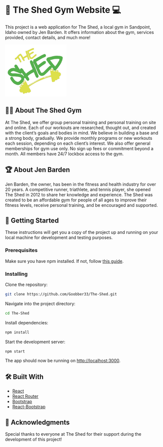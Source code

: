 # 💪 The Shed Gym Website 💻

This project is a web application for The Shed, a local gym in Sandpoint, Idaho owned by Jen Barden. It offers information about the gym, services provided, contact details, and much more! 

<img src="./public/shed logo.png" alt="The Shed Logo" width="200" height="170"/>


## 🏋️‍♀️ About The Shed Gym

At The Shed, we offer group personal training and personal training on site and online. Each of our workouts are researched, thought out, and created with the client’s goals and bodies in mind. We believe in building a base and a strong body, gradually. We provide monthly programs or new workouts each session, depending on each client’s interest. We also offer general memberships for gym use only. No sign up fees or commitment beyond a month. All members have 24/7 lockbox access to the gym.

## 🏆 About Jen Barden

Jen Barden, the owner, has been in the fitness and health industry for over 20 years. A competitive runner, triathlete, and tennis player, she opened The Shed in 2012 to share her knowledge and experience. The Shed was created to be an affordable gym for people of all ages to improve their fitness levels, receive personal training, and be encouraged and supported.

## 🚀 Getting Started

These instructions will get you a copy of the project up and running on your local machine for development and testing purposes.

### Prerequisites

Make sure you have npm installed. If not, follow [this guide](https://docs.npmjs.com/downloading-and-installing-node-js-and-npm).

### Installing

Clone the repository:

```bash
git clone https://github.com/Goobber33/The-Shed.git
```

Navigate into the project directory:

```bash
cd The-Shed
```

Install dependencies:

```bash
npm install
```

Start the development server:

```bash
npm start
```

The app should now be running on [http://localhost:3000](http://localhost:3000).

## 🛠 Built With

* [React](https://reactjs.org/)
* [React Router](https://reactrouter.com/)
* [Bootstrap](https://getbootstrap.com/)
* [React-Bootstrap](https://react-bootstrap.github.io/)

## 🙏 Acknowledgments

Special thanks to everyone at The Shed for their support during the development of this project!